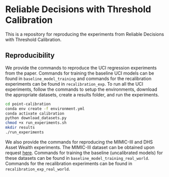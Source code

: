 # Reliable Decisions with Threshold Calibration

This is a repository for reproducing the experiments from Reliable Decisions with Threshold Calibration.

## Reproducibility

We provide the commands to reproduce the UCI regression experiments from the paper. Commands for training the baseline UCI models can be found in `baseline_model_training` and commands for the recalibration experiments can be found in `recalibration_exp`. To run all the UCI experiments, follow the commands to setup the environments, download the appropriate datasets, create a results folder, and run the experiments.

```bash
cd point-calibration
conda env create -f environment.yml
conda activate calibration
python download_datasets.py
chmod +x run_experiments.sh
mkdir results
./run_experiments
```

We also provide the commands for reproducing the MIMIC-III and DHS Asset Wealth experiments. The MIMIC-III
dataset can be obtained upon request [here](https://physionet.org/content/mimiciii/1.4/). Commands for training the baseline (uncalibrated models) for these datasets can be found in `baseline_model_training_real_world`. Commands for the recalibration experiments can be found in `recalibration_exp_real_world`.
